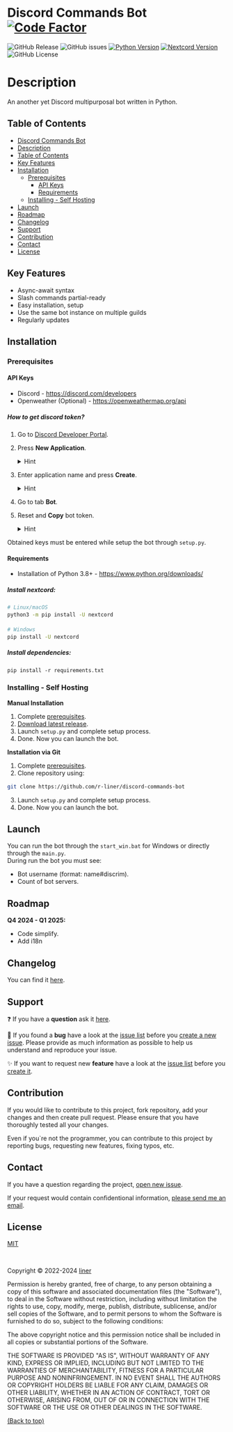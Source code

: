 # Discord Commands Bot [![Code Factor](https://www.codefactor.io/repository/github/r-liner/discord-commands-bot/badge)](https://www.codefactor.io/repository/github/r-liner/discord-commands-bot)
![GitHub Release](https://img.shields.io/badge/release-v0.8.4-blue.svg?logo=github&logoColor=ffffff&style=for-the-badge&color=efa94a)
![GitHub issues](https://img.shields.io/github/issues-raw/r-liner/discord-commands-bot?style=for-the-badge)
[![Python Version](https://img.shields.io/badge/python-3.8+-blue.svg?logo=python&logoColor=ffffff&style=for-the-badge)](https://www.python.org/downloads/)
[![Nextcord Version](https://img.shields.io/badge/nextcord-2.4.2+-blue.svg?logo=pypi&logoColor=ffffff&style=for-the-badge)](https://pypi.org/project/nextcord/)
![GitHub License](https://img.shields.io/github/license/r-liner/discord-commands-bot?style=for-the-badge&color=blue)

# Description
An another yet Discord multipurposal bot written in Python.

## Table of Contents
- [Discord Commands Bot](#discord-commands-bot-code-factor)
- [Description](#description)
- [Table of Contents](#table-of-contents)
- [Key Features](#key-features)
- [Installation](#installation)
  - [Prerequisites](#prerequisites)
    - [API Keys](#api-keys)
    - [Requirements](#requirements)
  - [Installing - Self Hosting](#installing---self-hosting)
- [Launch](#launch)
- [Roadmap](#roadmap)
- [Changelog](#changelog)
- [Support](#support)
- [Contribution](#contribution)
- [Contact](#contact)
- [License](#license)

## Key Features
- Async-await syntax
- Slash commands partial-ready
- Easy installation, setup
- Use the same bot instance on multiple guilds
- Regularly updates

## Installation
### Prerequisites
#### API Keys
- Discord - https://discord.com/developers
- Openweather (Optional) - https://openweathermap.org/api

##### How to get discord token?
1. Go to [Discord Developer Portal](https://discord.com/developers).
2. Press **New Application**.

    <details>
        <summary>Hint</summary>
        <img src='./assets/discord developer portal/setup_01.png' alt='setup_01.png'>
    </details>
3. Enter application name and press **Create**.
    <details>
        <summary>Hint</summary>
        <img src='./assets/discord developer portal/setup_02.png' alt='setup_02.png'>
    </details>
4. Go to tab **Bot**.
5. Reset and **Copy** bot token.
    <details>
        <summary>Hint</summary>
        <img src='./assets/discord developer portal/setup_03.png' alt='setup_03.png'>
    </details>

Obtained keys must be entered while setup the bot through `setup.py`.

#### Requirements
- Installation of Python 3.8+ - https://www.python.org/downloads/

##### Install nextcord:
```sh
# Linux/macOS
python3 -m pip install -U nextcord

# Windows
pip install -U nextcord
```
##### Install dependencies:
```
pip install -r requirements.txt
```

### Installing - Self Hosting

**Manual Installation**
1. Complete [prerequisites](#prerequisites).
2. [Download latest release](https://github.com/r-liner/discord-bot-ru/releases).
3. Launch `setup.py` and complete setup process.
4. Done. Now you can launch the bot.

**Installation via Git**
1. Complete [prerequisites](#prerequisites).
2. Clone repository using:
```sh
git clone https://github.com/r-liner/discord-commands-bot
```
3. Launch `setup.py` and complete setup process.
4. Done. Now you can launch the bot.

## Launch
You can run the bot through the `start_win.bat` for Windows
or directly through the `main.py`. <br>
During run the bot you must see:
* Bot username (format: name#discrim).
* Count of bot servers.

## Roadmap
**Q4 2024 - Q1 2025:**
- Code simplify.
- Add i18n

## Changelog
You can find it [here](https://github.com/r-liner/discord-commands-bot/blob/master/CHANGELOG.md).

## Support
❓ If you have a **question** ask it [here](https://github.com/r-liner/discord-commands-bot/issues).

🐛 If you found a **bug** have a look at the [issue list](https://github.com/r-liner/discord-commands-bot/issues/) before you [create a new issue](https://github.com/r-liner/discord-commands-bot/issues/new/choose). Please provide as much information as possible to help us understand and reproduce your issue.

✨ If you want to request new **feature** have a look at the [issue list](https://github.com/r-liner/discord-commands-bot/issues/) before you [create it](https://github.com/r-liner/discord-commands-bot/issues/new/choose).

## Contribution
If you would like to contribute to this project, fork repository, add your changes and then create pull request.
Please ensure that you have thoroughly tested all your changes.

Even if you`re not the programmer, you can contribute to this project by reporting bugs, requesting new features, fixing typos, etc.

## Contact
If you have a question regarding the project, [open new issue](https://github.com/r-liner/discord-commands-bot/issues/new/choose).

If your request would contain confidentional information, [please send me an email](mailto:contact.liner999@gmail.com).

## License
[MIT](https://opensource.org/license/mit/)

<br>

Copyright &copy; 2022-2024 [liner](https://github.com/r-liner)

Permission is hereby granted, free of charge, to any person obtaining a copy
of this software and associated documentation files (the "Software"), to deal
in the Software without restriction, including without limitation the rights
to use, copy, modify, merge, publish, distribute, sublicense, and/or sell
copies of the Software, and to permit persons to whom the Software is
furnished to do so, subject to the following conditions:

The above copyright notice and this permission notice shall be included in all
copies or substantial portions of the Software.

THE SOFTWARE IS PROVIDED "AS IS", WITHOUT WARRANTY OF ANY KIND, EXPRESS OR
IMPLIED, INCLUDING BUT NOT LIMITED TO THE WARRANTIES OF MERCHANTABILITY,
FITNESS FOR A PARTICULAR PURPOSE AND NONINFRINGEMENT. IN NO EVENT SHALL THE
AUTHORS OR COPYRIGHT HOLDERS BE LIABLE FOR ANY CLAIM, DAMAGES OR OTHER
LIABILITY, WHETHER IN AN ACTION OF CONTRACT, TORT OR OTHERWISE, ARISING FROM,
OUT OF OR IN CONNECTION WITH THE SOFTWARE OR THE USE OR OTHER DEALINGS IN THE
SOFTWARE.

[(Back to top)](#table-of-contents)
